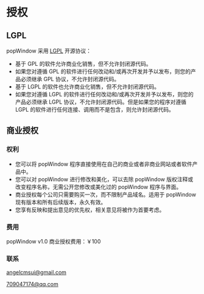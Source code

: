 #	授权

##	LGPL

popWindow 采用 [LGPL](http://www.gnu.org/licenses/lgpl-2.1.html) 开源协议：

*	基于 GPL 的软件允许商业化销售，但不允许封闭源代码。
*	如果您对遵循 GPL 的软件进行任何改动和/或再次开发并予以发布，则您的产品必须继承 GPL 协议，不允许封闭源代码。
*	基于 LGPL 的软件也允许商业化销售，但不允许封闭源代码。
*	如果您对遵循 LGPL 的软件进行任何改动和/或再次开发并予以发布，则您的产品必须继承 LGPL 协议，不允许封闭源代码。但是如果您的程序对遵循 LGPL 的软件进行任何连接、调用而不是包含，则允许封闭源代码。

##	商业授权

### 权利

*	您可以将 popWindow 程序直接使用在自己的商业或者非商业网站或者软件产品中。
*	您可以对 popWindow 进行修改和美化，可以去除 popWindow 版权注释或改变程序名称，无需公开您修改或美化过的 popWindow 程序与界面。
*	商业授权每个公司只需要购买一次，而不限制产品域名。适用于 popWindow 现有版本和所有后续版本，永久有效。
*	您享有反映和提出意见的优先权，相关意见将被作为首要考虑。

###	费用

popWindow v1.0 商业授权费用：￥100

###	联系

<angelcmsui@gmail.com>

<709047174@qq.com>

